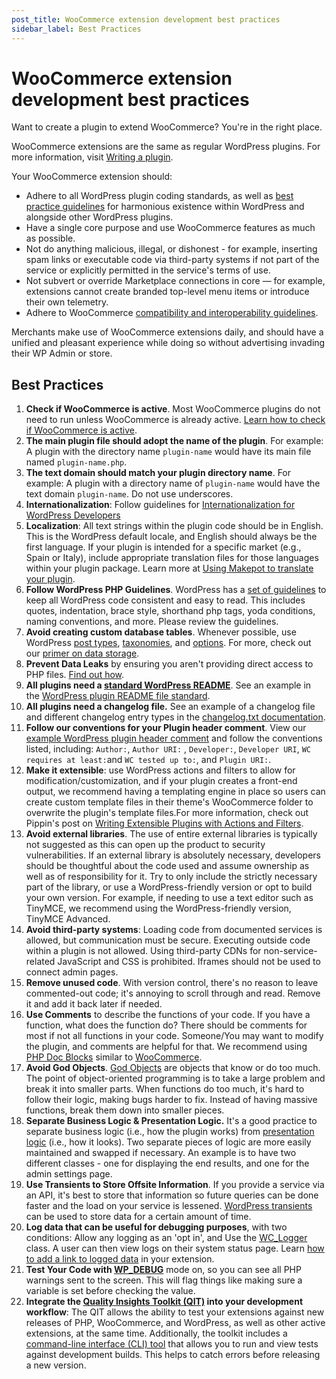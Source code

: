 ```yaml
---
post_title: WooCommerce extension development best practices
sidebar_label: Best Practices
---
```


# WooCommerce extension development best practices

Want to create a plugin to extend WooCommerce? You're in the right place.

WooCommerce extensions are the same as regular WordPress plugins. For more information, visit [Writing a plugin](https://developer.wordpress.org/plugins/).

Your WooCommerce extension should:

- Adhere to all WordPress plugin coding standards, as well as [best practice guidelines](https://developer.wordpress.org/plugins/plugin-basics/best-practices/) for harmonious existence within WordPress and alongside other WordPress plugins.
- Have a single core purpose and use WooCommerce features as much as possible.
- Not do anything malicious, illegal, or dishonest - for example, inserting spam links or executable code via third-party systems if not part of the service or  explicitly permitted in the service's terms of use.
- Not subvert or override Marketplace connections in core — for example, extensions cannot create branded top-level menu items or introduce their own telemetry.
- Adhere to WooCommerce [compatibility and interoperability guidelines](https://woocommerce.com/document/marketplace-overview/#section-9).

Merchants make use of WooCommerce extensions daily, and should have a unified and pleasant experience while doing so without advertising invading their WP Admin or store.

## Best Practices

1. **Check if WooCommerce is active**. Most WooCommerce plugins do not need to run unless WooCommerce is already active. [Learn how to check if WooCommerce is active](./check-if-woo-is-active.md).
2. **The main plugin file should adopt the name of the plugin**. For example: A plugin with the directory name `plugin-name` would have its main file named `plugin-name.php`.
3. **The text domain should match your plugin directory name**. For example: A plugin with a directory name of `plugin-name` would have the text domain `plugin-name`. Do not use underscores. 
4. **Internationalization**: Follow guidelines for [Internationalization for WordPress Developers](https://codex.wordpress.org/I18n_for_WordPress_Developers)
5. **Localization**: All text strings within the plugin code should be in English. This is the WordPress default locale, and English should always be the first language. If your plugin is intended for a specific market (e.g., Spain or Italy), include appropriate translation files for those languages within your plugin package. Learn more at [Using Makepot to translate your plugin](https://codex.wordpress.org/I18n_for_WordPress_Developers#Translating_Plugins_and_Themes).
6. **Follow WordPress PHP Guidelines**. WordPress has a [set of guidelines](http://make.wordpress.org/core/handbook/coding-standards/php/) to keep all WordPress code consistent and easy to read. This includes quotes, indentation, brace style, shorthand php tags, yoda conditions, naming conventions, and more. Please review the guidelines.
7. **Avoid creating custom database tables**. Whenever possible, use WordPress [post types](http://codex.wordpress.org/Post_Types#Custom_Post_Types), [taxonomies](http://codex.wordpress.org/Taxonomies), and [options](http://codex.wordpress.org/Creating_Options_Pages). For more, check out our [primer on data storage](./data-storage.md).
8. **Prevent Data Leaks** by ensuring you aren't providing direct access to PHP files. [Find out how](/docs/best-practices/security/prevent-data-leaks). 
9. **All plugins need a [standard WordPress README](http://wordpress.org/plugins/about/readme.txt)**. See an example in the [WordPress plugin README file standard](https://wordpress.org/plugins/readme.txt).
10. **All plugins need a changelog file.** See an example of a changelog file and different changelog entry types in the [changelog.txt documentation](./changelog-txt.md).
11. **Follow our conventions for your Plugin header comment**. View our [example WordPress plugin header comment](./example-plugin-header-comment.md) and follow the conventions listed, including: `Author:`,  `Author URI:` , `Developer:`, `Developer URI`, `WC requires at least:`and `WC tested up to:`, and `Plugin URI:`.
12. **Make it extensible**: use WordPress actions and filters to allow for modification/customization, and if your plugin creates a front-end output, we recommend having a templating engine in place so users can create custom template files in their theme's WooCommerce folder to overwrite the plugin's template files.For more information, check out Pippin's post on [Writing Extensible Plugins with Actions and Filters](http://code.tutsplus.com/tutorials/writing-extensible-plugins-with-actions-and-filters--wp-26759).
13. **Avoid external libraries**. The use of entire external libraries is typically not suggested as this can open up the product to security vulnerabilities. If an external library is absolutely necessary, developers should be thoughtful about the code used and assume ownership as well as of responsibility for it. Try to  only include the strictly necessary part of the library, or use a WordPress-friendly version or opt to build your own version. For example, if needing to use a text editor such as TinyMCE, we recommend using the WordPress-friendly version, TinyMCE Advanced.
14. **Avoid third-party systems**: Loading code from documented services is allowed, but communication must be secure. Executing outside code within a plugin is not allowed. Using third-party CDNs for non-service-related JavaScript and CSS is prohibited. Iframes should not be used to connect admin pages.
15. **Remove unused code**. With version control, there's no reason to leave commented-out code; it's annoying to scroll through and read. Remove it and add it back later if needed.
16. **Use Comments** to describe the functions of your code. If you have a function, what does the function do? There should be comments for most if not all functions in your code. Someone/You may want to modify the plugin, and comments are helpful for that. We recommend using [PHP Doc Blocks](http://en.wikipedia.org/wiki/PHPDoc) similar to [WooCommerce](https://github.com/woocommerce/woocommerce/).
17. **Avoid God Objects**. [God Objects](http://en.wikipedia.org/wiki/God_object) are objects that know or do too much. The point of object-oriented programming is to take a large problem and break it into smaller parts. When functions do too much, it's hard to follow their logic, making bugs harder to fix. Instead of having massive functions, break them down into smaller pieces.
18. **Separate Business Logic & Presentation Logic.** It's a good practice to separate business logic (i.e., how the plugin works) from [presentation logic](http://en.wikipedia.org/wiki/Presentation_logic) (i.e., how it looks). Two separate pieces of logic are more easily maintained and swapped if necessary. An example is to have two different classes - one for displaying the end results, and one for the admin settings page.
19. **Use Transients to Store Offsite Information**. If you provide a service via an API, it's best to store that information so future queries can be done faster and the load on your service is lessened. [WordPress transients](http://codex.wordpress.org/Transients_API) can be used to store data for a certain amount of time.
20. **Log data that can be useful for debugging purposes**, with two conditions: Allow any logging as an 'opt in', and  Use the [WC_Logger](https://woocommerce.com/wc-apidocs/class-WC_Logger.html) class. A user can then view logs on their system status page. Learn [how to add a link to logged data](../code-snippets/link-to-logged-data.md) in your extension. 
21. **Test Your Code with [WP_DEBUG](http://codex.wordpress.org/Debugging_in_WordPress)** mode on, so you can see all PHP warnings sent to the screen. This will flag things like making sure a variable is set before checking the value.
22. **Integrate the [Quality Insights Toolkit (QIT)](https://qit.woo.com/docs/) into your development workflow**: The QIT allows the ability to test your extensions against new releases of PHP, WooCommerce, and WordPress, as well as other active extensions, at the same time. Additionally, the toolkit includes a [command-line interface (CLI) tool](https://qit.woo.com/docs/installation-setup/cli-installation) that allows you to run and view tests against development builds. This helps to catch errors before releasing a new version.
